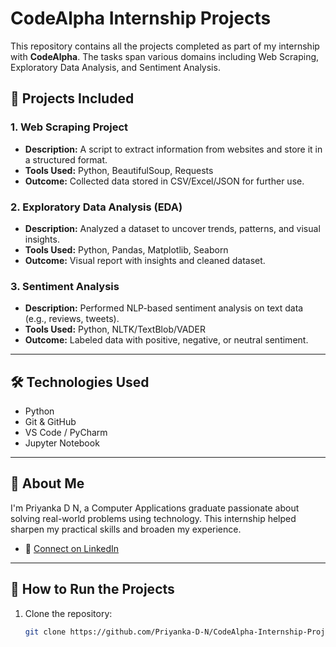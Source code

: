 # CodeAlpha Internship Projects

This repository contains all the projects completed as part of my internship with **CodeAlpha**. The tasks span various domains including Web Scraping, Exploratory Data Analysis, and Sentiment Analysis.

## 📁 Projects Included

### 1. Web Scraping Project
- **Description:** A script to extract information from websites and store it in a structured format.
- **Tools Used:** Python, BeautifulSoup, Requests
- **Outcome:** Collected data stored in CSV/Excel/JSON for further use.

### 2. Exploratory Data Analysis (EDA)
- **Description:** Analyzed a dataset to uncover trends, patterns, and visual insights.
- **Tools Used:** Python, Pandas, Matplotlib, Seaborn
- **Outcome:** Visual report with insights and cleaned dataset.

### 3. Sentiment Analysis
- **Description:** Performed NLP-based sentiment analysis on text data (e.g., reviews, tweets).
- **Tools Used:** Python, NLTK/TextBlob/VADER
- **Outcome:** Labeled data with positive, negative, or neutral sentiment.

---

## 🛠️ Technologies Used
- Python
- Git & GitHub
- VS Code / PyCharm
- Jupyter Notebook

---

## 📌 About Me

I'm Priyanka D N, a Computer Applications graduate passionate about solving real-world problems using technology. This internship helped sharpen my practical skills and broaden my experience.

- 🔗 [Connect on LinkedIn](https://www.linkedin.com/in/priyanka-d-n-a70383342)

---

## 🚀 How to Run the Projects

1. Clone the repository:
   ```bash
   git clone https://github.com/Priyanka-D-N/CodeAlpha-Internship-Projects.git
